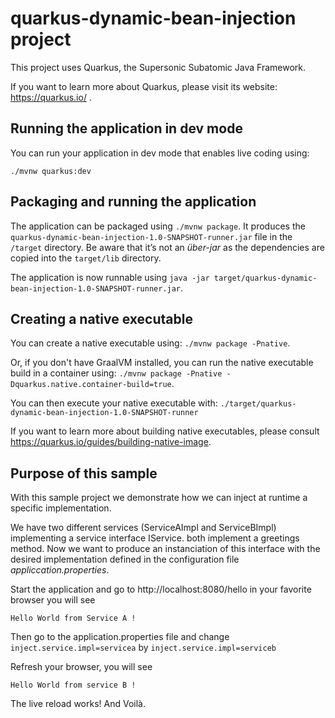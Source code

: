 # quarkus-dynamic-bean-injection project

This project uses Quarkus, the Supersonic Subatomic Java Framework.

If you want to learn more about Quarkus, please visit its website: https://quarkus.io/ .

## Running the application in dev mode

You can run your application in dev mode that enables live coding using:
```
./mvnw quarkus:dev
```

## Packaging and running the application

The application can be packaged using `./mvnw package`.
It produces the `quarkus-dynamic-bean-injection-1.0-SNAPSHOT-runner.jar` file in the `/target` directory.
Be aware that it’s not an _über-jar_ as the dependencies are copied into the `target/lib` directory.

The application is now runnable using `java -jar target/quarkus-dynamic-bean-injection-1.0-SNAPSHOT-runner.jar`.

## Creating a native executable

You can create a native executable using: `./mvnw package -Pnative`.

Or, if you don't have GraalVM installed, you can run the native executable build in a container using: `./mvnw package -Pnative -Dquarkus.native.container-build=true`.

You can then execute your native executable with: `./target/quarkus-dynamic-bean-injection-1.0-SNAPSHOT-runner`

If you want to learn more about building native executables, please consult https://quarkus.io/guides/building-native-image.

## Purpose of this sample

With this sample project we demonstrate how we can inject at runtime a specific implementation.

We have two different services (ServiceAImpl and ServiceBImpl) implementing a service interface IService.
both implement a greetings method. 
Now we want to produce an instanciation of this interface with the desired implementation 
defined in the configuration file *appliccation.properties*.

Start the application and go to http://localhost:8080/hello in your favorite browser
you will see

```Hello World from Service A !```

Then go to the application.properties file and change 
```inject.service.impl=servicea``` 
by 
```inject.service.impl=serviceb```

Refresh your browser, you will see 

```Hello World from service B !```

The live reload works! And Voilà.